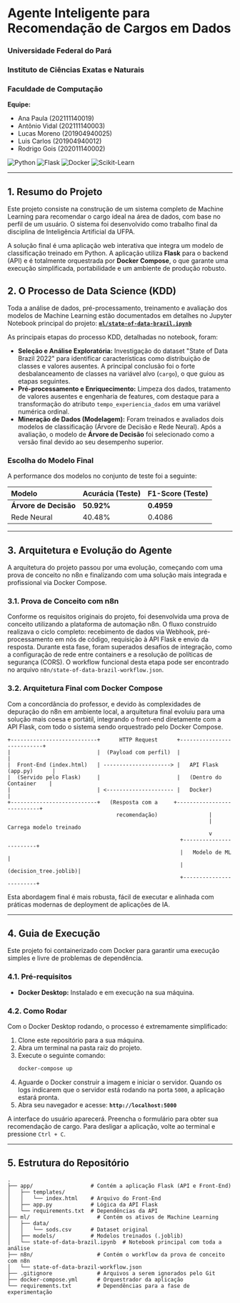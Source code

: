  # Agente Inteligente para Recomendação de Cargos em Dados

### Universidade Federal do Pará
### Instituto de Ciências Exatas e Naturais
### Faculdade de Computação

**Equipe:**
* Ana Paula (202111140019)
* Antônio Vidal (202111140003)
* Lucas Moreno (201904940025)
* Luis Carlos (201904940012)
* Rodrigo Gois (202011140002)

![Python](https://img.shields.io/badge/Python-3.9-blue.svg)
![Flask](https://img.shields.io/badge/Flask-2.0-lightgrey.svg)
![Docker](https://img.shields.io/badge/Docker-Compose-blue.svg)
![Scikit-Learn](https://img.shields.io/badge/scikit--learn-1.3-orange.svg)

---

## 1. Resumo do Projeto

Este projeto consiste na construção de um sistema completo de Machine Learning para recomendar o cargo ideal na área de dados, com base no perfil de um usuário. O sistema foi desenvolvido como trabalho final da disciplina de Inteligência Artificial da UFPA.

A solução final é uma aplicação web interativa que integra um modelo de classificação treinado em Python. A aplicação utiliza **Flask** para o backend (API) e é totalmente orquestrada por **Docker Compose**, o que garante uma execução simplificada, portabilidade e um ambiente de produção robusto.

## 2. O Processo de Data Science (KDD)

Toda a análise de dados, pré-processamento, treinamento e avaliação dos modelos de Machine Learning estão documentados em detalhes no Jupyter Notebook principal do projeto:
**[`ml/state-of-data-brazil.ipynb`](ml/state-of-data-brazil.ipynb)**

As principais etapas do processo KDD, detalhadas no notebook, foram:

* **Seleção e Análise Exploratória:** Investigação do dataset "State of Data Brazil 2022" para identificar características como distribuição de classes e valores ausentes. A principal conclusão foi o forte desbalanceamento de classes na variável alvo (`cargo`), o que guiou as etapas seguintes.
* **Pré-processamento e Enriquecimento:** Limpeza dos dados, tratamento de valores ausentes e engenharia de features, com destaque para a transformação do atributo `tempo_experiencia_dados` em uma variável numérica ordinal.
* **Mineração de Dados (Modelagem):** Foram treinados e avaliados dois modelos de classificação (Árvore de Decisão e Rede Neural). Após a avaliação, o modelo de **Árvore de Decisão** foi selecionado como a versão final devido ao seu desempenho superior.

### Escolha do Modelo Final

A performance dos modelos no conjunto de teste foi a seguinte:

| Modelo              | Acurácia (Teste) | F1-Score (Teste) |
| :------------------ | :--------------- | :--------------- |
| **Árvore de Decisão** | **50.92%** | **0.4959** |
| Rede Neural         | 40.48%           | 0.4086           |

---

## 3. Arquitetura e Evolução do Agente

A arquitetura do projeto passou por uma evolução, começando com uma prova de conceito no n8n e finalizando com uma solução mais integrada e profissional via Docker Compose.

### 3.1. Prova de Conceito com n8n

Conforme os requisitos originais do projeto, foi desenvolvida uma prova de conceito utilizando a plataforma de automação n8n. O fluxo construído realizava o ciclo completo: recebimento de dados via Webhook, pré-processamento em nós de código, requisição à API Flask e envio da resposta. Durante esta fase, foram superados desafios de integração, como a configuração de rede entre containers e a resolução de políticas de segurança (CORS). O workflow funcional desta etapa pode ser encontrado no arquivo `n8n/state-of-data-brazil-workflow.json`.

### 3.2. Arquitetura Final com Docker Compose

Com a concordância do professor, e devido às complexidades de depuração do n8n em ambiente local, a arquitetura final evoluiu para uma solução mais coesa e portátil, integrando o front-end diretamente com a API Flask, com todo o sistema sendo orquestrado pelo Docker Compose.

```
+---------------------------+      HTTP Request      +---------------------------+
|                           |  (Payload com perfil)  |                           |
|  Front-End (index.html)   | ---------------------> |   API Flask (app.py)      |
|  (Servido pelo Flask)     |                        |   (Dentro do Container    |
|                           | <--------------------- |   Docker)                 |
+---------------------------+   (Resposta com a     +---------------------------+
                                  recomendação)                |
                                                               | Carrega modelo treinado
                                                               v
                                                      +------------------------+
                                                      |   Modelo de ML         |
                                                      |   (decision_tree.joblib)|
                                                      +------------------------+
```

Esta abordagem final é mais robusta, fácil de executar e alinhada com práticas modernas de deployment de aplicações de IA.

---

## 4. Guia de Execução

Este projeto foi containerizado com Docker para garantir uma execução simples e livre de problemas de dependência.

### 4.1. Pré-requisitos

* **Docker Desktop:** Instalado e em execução na sua máquina.

### 4.2. Como Rodar

Com o Docker Desktop rodando, o processo é extremamente simplificado:

1.  Clone este repositório para a sua máquina.
2.  Abra um terminal na pasta raiz do projeto.
3.  Execute o seguinte comando:
    ```bash
    docker-compose up
    ```
4.  Aguarde o Docker construir a imagem e iniciar o servidor. Quando os logs indicarem que o servidor está rodando na porta `5000`, a aplicação estará pronta.
5.  Abra seu navegador e acesse: **`http://localhost:5000`**

A interface do usuário aparecerá. Preencha o formulário para obter sua recomendação de cargo. Para desligar a aplicação, volte ao terminal e pressione `Ctrl + C`.

---
## 5. Estrutura do Repositório

```
.
├── app/                  # Contém a aplicação Flask (API e Front-End)
│   ├── templates/
│   │   └── index.html    # Arquivo do Front-End
│   ├── app.py            # Lógica da API Flask
│   └── requirements.txt  # Dependências da API
├── ml/                     # Contém os ativos de Machine Learning
│   ├── data/
│   │   └── sods.csv      # Dataset original
│   ├── models/           # Modelos treinados (.joblib)
│   └── state-of-data-brazil.ipynb  # Notebook principal com toda a análise
├── n8n/                    # Contém o workflow da prova de conceito com n8n
│   └── state-of-data-brazil-workflow.json
├── .gitignore              # Arquivos a serem ignorados pelo Git
├── docker-compose.yml      # Orquestrador da aplicação
└── requirements.txt        # Dependências para a fase de experimentação
